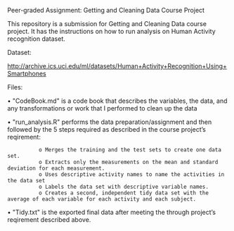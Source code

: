 Peer-graded Assignment: Getting and Cleaning Data Course Project

This repository is a submission for Getting and Cleaning Data course project. It has the instructions on how to run analysis on Human Activity recognition dataset.

Dataset:

http://archive.ics.uci.edu/ml/datasets/Human+Activity+Recognition+Using+Smartphones

Files:

  • "CodeBook.md" is a code book that describes the variables, the data, and any transformations or work that I performed to clean up the
       data
       
  • "run_analysis.R" performs the data preparation/assignment and then followed by the 5 steps required as described in the course 
      project’s reqirement:            
      
              o	Merges the training and the test sets to create one data set.
              o	Extracts only the measurements on the mean and standard deviation for each measurement.
              o	Uses descriptive activity names to name the activities in the data set
              o	Labels the data set with descriptive variable names.
              o	Creates a second, independent tidy data set with the average of each variable for each activity and each subject.
              
  •	"Tidy.txt" is the exported final data after meeting the through project’s reqirement described above.

